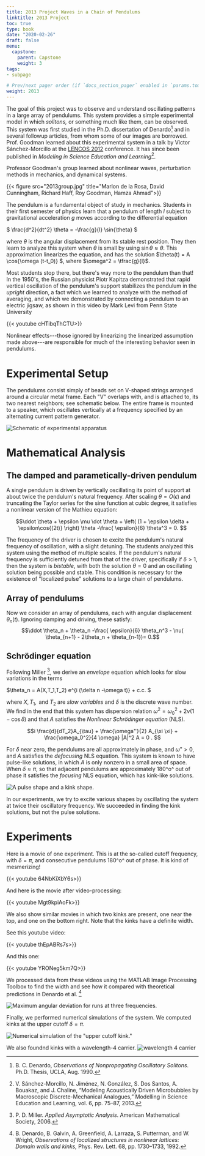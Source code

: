 ```yaml
---
title: 2013 Project Waves in a Chain of Pendulums
linktitle: 2013 Project
toc: true
type: book
date: "2020-02-26"
draft: false
menu:
  capstone:
    parent: Capstone
    weight: 3
tags: 
- subpage

# Prev/next pager order (if `docs_section_pager` enabled in `params.toml`)
weight: 2013
---
```


The goal of this project was to observe and understand oscillating patterns in a large array of pendulums. This system provides a simple experimental model in which _solitons,_ or something much like them, can be observed. This system was first studied in the Ph.D. dissertation of Denardo[^1] and in several followup articles, from whom some of our images are borrowed. Prof. Goodman learned about this experimental system in a talk by Victor Sánchez-Morcillo at the [LENCOS 2012][lencos] conference. It has since been published in _Modeling in Science Education and Learning_[^2].

[^1]: B. C. Denardo, *Observations of Nonpropagating Oscillatory Solitons*. Ph.D. Thesis, UCLA, Aug. 1990.

[lencos]: http://congreso.us.es/lencos/

[^2]:	V. Sánchez-Morcillo, N. Jiménez, N. González, S. Dos Santos, A. Bouakaz, and J. Chaline, “Modeling Acoustically Driven Microbubbles by Macroscopic Discrete-Mechanical Analogues,” Modelling in Science Education and Learning, vol. 6, pp. 75–87, 2013.

Professor Goodman's group learned about nonlinear waves, perturbation methods in mechanics, and dynamical systems.

{{< figure src="2013group.jpg" title="Marlon de la Rosa, David Cunningham, Richard Haff, Roy Goodman, Hamza Ahmad">}}

The pendulum is a fundamental object of study in mechanics. Students in their first semester of physics learn that a pendulum of length $l$ subject to gravitational acceleration $g$ moves according to the differential equation

$ \frac{d^2}{dt^2} \theta = -\frac{g}{l} \sin{\theta} $

where $\theta$ is the angular displacement from its stable rest position. They then learn to analyze this system when $\theta$ is small by using $\sin\theta \approx \theta$. This approximation linearizes the equation, and has the solution $\theta(t) = A \cos{\omega (t-t_0)} $, where $\omega^2 = \tfrac{g}{l}$.

Most students stop there, but there's way more to the pendulum than that! In the 1950's, the Russian physicist Piotr Kapitza demonstrated that rapid vertical oscillation of the pendulum's support stabilizes the pendulum in the *upright* direction, a fact which we learned to analyze with the method of averaging, and which we demonstrated by connecting a pendulum to an electric jigsaw, as shown in this video by Mark Levi from Penn State University

{{< youtube cHTibqThCTU>}}

Nonlinear effects---those ignored by linearizing the linearized assumption made above---are responsible for much of the interesting behavior seen in pendulums.

# Experimental Setup #

The pendulums consist simply of beads set on V-shaped strings arranged around a circular metal frame. Each "V" overlaps with, and is attached to, its two nearest neighbors; see schematic below. The entire frame is mounted to a speaker, which oscillates vertically at a frequency specified by an alternating current pattern generator.

![Schematic of experimental apparatus](denardoschematic.png)

# Mathematical Analysis #

## The damped and parametically-driven pendulum ##

A single pendulum is driven by vertically oscillating its point of support at about twice the pendulum's natural frequency. After scaling $\theta=O(\epsilon)$ and truncating the Taylor series for the sine function at cubic degree, it satisfies a nonlinear version of the Mathieu equation:

$$\ddot \theta + \epsilon \mu \dot \theta + \left( (1 + \epsilon \delta + \epsilon\cos{(2t)} \right) \theta -\frac{ \epsilon}{6} \theta^3 = 0. $$

The frequency of the driver is chosen to excite the pendulum's natural frequency of oscillation, with a slight detuning.
The students analyzed this system using the method of multiple scales.
If the pendulum's natural frequency is sufficiently detuned from that of the driver, specifically if $\delta>1$, then the system is *bistable*, with both the solution $\theta=0$ and an oscillating solution being possible and stable. This condition is necessary for the existence of "localized pulse" solutions to a large chain of pendulums.

## Array of pendulums ##

Now we consider an array of pendulums, each with angular displacement $\theta_n(t)$. Ignoring damping and driving, these satisfy:
$$\ddot \theta_n  +  \theta_n -\frac{ \epsilon}{6} \theta_n^3 - \nu( \theta_{n+1} - 2\theta_n + \theta_{n-1})= 0.$$

## Schrödinger equation ##
Following Miller [^3], we derive an *envelope* equation which looks for slow variations in the terms

$\theta_n = A(X,T_1,T_2) e^{i (\delta n -\omega t)} + c.c. $

where $X,T_1,\text{ and } T_2$ are *slow variables* and $\delta$ is the discrete wave number. We find in the end that this system has dispersion relation $\omega^2 = \omega_0^2 + 2 \nu ( 1 - \cos{\delta} )$ and that $A$ satisfies the *Nonlinear Schrödinger equation* (NLS).

$$i \frac{d}{dT_2}A_{\tau} + \frac{\omega''}{2} A_{\xi \xi} + \frac{\omega_0^2}{4 \omega} |A|^2 A = 0 . $$

For $\delta$ near zero, the pendulums are all approximately in phase, and $\omega''>0$, and $A$ satisfies the *defocusing* NLS equation. This system is known to have pulse-like solutions, in which $A$ is only nonzero in a small area of space. When $\delta\approx\pi$, so that adjacent pendulums are approximately 180^o^ out of phase it satisfies the *focusing* NLS equation, which has kink-like solutions.

![A pulse shape and a kink shape.](pulsekink.png)

In our experiments, we try to excite various shapes by oscillating the system at twice their oscillatory frequency. We succeeded in finding the kink solutions, but not the pulse solutions.

[^3]: P. D. Miller. *Applied Asymptotic Analysis*.  American Mathematical Society, 2006.

# Experiments #

Here is a movie of one experiment. This is at the so-called cutoff frequency, with $\delta = \pi$, and consecutive pendulums 180^o^ out of phase. It is kind of mesmerizing!

{{< youtube 64NbKiXbY6s>}}

And here is the movie after video-processing:

{{< youtube Mgt9kpiAoFk>}}

We also show similar movies in which two kinks are present, one near the top, and one on the bottom right. Note that the kinks have a definite width.

See this youtube video:

{{< youtube thEpABRs7s>}}

And this one:

{{< youtube YRONeg5km7Q>}}

We  processed data from these videos using the MATLAB Image Processing Toolbox to find the width and see how it compared with theoretical predictions in Denardo et al. [^4]

![Maximum angular deviation for runs at three frequencies.](experimental_kinks.png)



[^4]: B. Denardo, B. Galvin, A. Greenfield, A. Larraza, S. Putterman, and W. Wright, *Observations of localized structures in nonlinear lattices: Domain walls and kinks,* Phys. Rev. Lett.  68,  pp. 1730–1733,  1992.

Finally, we performed numerical simulations of the system. We computed kinks at the upper cutoff $\delta=\pi.$

![Numerical simulation of the "upper cutoff kink."](wavelength2kink.png)

We also foundnd kinks with a wavelength-4 carrier.
![wavelength 4 carrier](wavelength4kink.png)